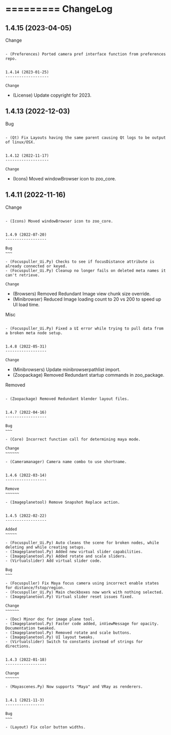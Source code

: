 =========
ChangeLog
=========


1.4.15 (2023-04-05)
-------------------

Change
~~~~~~

- (Preferences) Ported camera pref interface function from preferences repo.


1.4.14 (2023-01-25)
-------------------

Change
~~~~~~

- (License) Update copyright for 2023.


1.4.13 (2022-12-03)
-------------------

Bug
~~~

- (Qt) Fix Layouts having the same parent causing Qt logs to be output of linux/OSX.


1.4.12 (2022-11-17)
-------------------

Change
~~~~~~

- (Icons) Moved windowBrowser icon to zoo_core.


1.4.11 (2022-11-16)
-------------------

Change
~~~~~~

- (Icons) Moved windowBrowser icon to zoo_core.


1.4.9 (2022-07-20)
------------------

Bug
~~~

- (Focuspuller_Ui.Py) Checks to see if focusDistance attribute is already connected or keyed.
- (Focuspuller_Ui.Py) Cleanup no longer fails on deleted meta names it can't retrieve.

Change
~~~~~~

- (Browsers) Removed Redundant Image view chunk size override.
- (Minibrowser) Reduced Image loading count to 20 vs 200 to speed up UI load time.

Misc
~~~~

- (Focuspuller_Ui.Py) Fixed a UI error while trying to pull data from a broken meta node setup.


1.4.8 (2022-05-31)
------------------

Change
~~~~~~

- (Minibrowsers) Update minibrowserpathlist import.
- (Zoopackage) Removed Redundant startup commands in zoo_package.

Removed
~~~~~~~

- (Zoopackage) Removed Redundant blender layout files.


1.4.7 (2022-04-16)
------------------

Bug
~~~

- (Core) Incorrect function call for determining maya mode.

Change
~~~~~~

- (Cameramanager) Camera name combo to use shortname.


1.4.6 (2022-03-14)
------------------

Remove
~~~~~~

- (Imageplanetool) Remove Snapshot Replace action.


1.4.5 (2022-02-22)
------------------

Added
~~~~~

- (Focuspuller_Ui.Py) Auto cleans the scene for broken nodes, while deleting and while creating setups.
- (Imageplanetool.Py) Added new virtual slider capabilities.
- (Imageplanetool.Py) Added rotate and scale sliders.
- (Virtualslider) Add virtual slider code.

Bug
~~~

- (Focuspuller) Fix Maya focus camera using incorrect enable states for distance/fstop/region.
- (Focuspuller_Ui.Py) Main checkboxes now work with nothing selected.
- (Imageplanetool.Py) Virtual slider reset issues fixed.

Change
~~~~~~

- (Doc) Minor doc for image plane tool.
- (Imageplanetool.Py) Faster code added, inViewMessage for opacity. Documentation tweaked.
- (Imageplanetool.Py) Removed rotate and scale buttons.
- (Imageplanetool.Py) UI layout tweaks.
- (Virtualslider) Switch to constants instead of strings for directions.


1.4.3 (2022-01-18)
------------------

Change
~~~~~~

- (Mayascenes.Py) Now supports "Maya" and VRay as renderers.


1.4.1 (2021-11-3)
-----------------

Bug
~~~

- (Layout) Fix color button widths.
